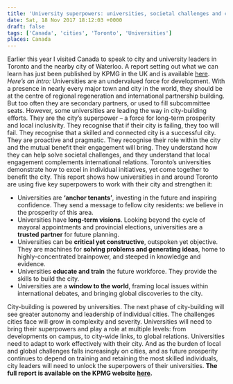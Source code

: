 ```yaml
---
title: 'University superpowers: universities, societal challenges and city-building'
date: Sat, 18 Nov 2017 18:12:03 +0000
draft: false
tags: ['Canada', 'cities', 'Toronto', 'Universities']
places: Canada
---
```


Earlier this year I visited Canada to speak to city and university leaders in Toronto and the nearby city of Waterloo. A report setting out what we can learn has just been published by KPMG in the UK and is available [here](https://home.kpmg.com/uk/en/home/insights/2017/11/universities-harnessing-their-superpowers.html). _Here’s an intro:_ Universities are an undervalued force for development. With a presence in nearly every major town and city in the world, they should be at the centre of regional regeneration and international partnership building. But too often they are secondary partners, or used to fill subcommittee seats. However, some universities are leading the way in city-building efforts. They are the city’s superpower – a force for long-term prosperity and local inclusivity. They recognise that if their city is failing, they too will fail. They recognise that a skilled and connected city is a successful city. They are proactive and pragmatic. They recognise their role within the city and the mutual benefit their engagement will bring. They understand how they can help solve societal challenges, and they understand that local engagement complements international relations. Toronto’s universities demonstrate how to excel in individual initiatives, yet come together to benefit the city. This report shows how universities in and around Toronto are using five key superpowers to work with their city and strengthen it:

*   Universities are **‘anchor tenants’**, investing in the future and inspiring confidence. They send a message to fellow city residents: we believe in the prosperity of this area.
*   Universities have **long-term visions**. Looking beyond the cycle of mayoral appointments and provincial elections, universities are a **trusted partner** for future planning.
*   Universities can be **critical yet constructive**, outspoken yet objective. They are machines for **solving problems and generating ideas**, home to highly-concentrated brainpower, and steeped in knowledge and evidence.
*   Universities **educate and train** the future workforce. They provide the skills to build the city.
*   Universities are a **window to the world**, framing local issues within international debates, and bringing global discoveries to the city.

City-building is powered by universities. The next phase of city-building will see greater autonomy and leadership of individual cities. The challenges cities face will grow in complexity and severity. Universities will need to bring their superpowers and play a role at multiple levels: from developments on campus, to city-wide links, to global relations. Universities need to adapt to work effectively with their city. And as the burden of local and global challenges falls increasingly on cities, and as future prosperity continues to depend on training and retaining the most skilled individuals, city leaders will need to unlock the superpowers of their universities. **The full report is available on the KPMG website [here](https://home.kpmg.com/uk/en/home/insights/2017/11/universities-harnessing-their-superpowers.html).**